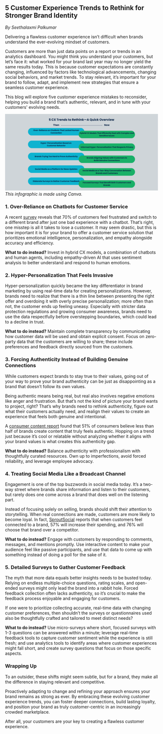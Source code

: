 ## 5 Customer Experience Trends to Rethink for Stronger Brand Identity
_By Seethalaxmi Palkumar_

Delivering a flawless customer experience isn’t difficult when brands understand the ever-evolving mindset of customers.

Customers are more than just data points on a report or trends in an analytics dashboard. You might think you understand your customers, but let’s face it: what worked for your brand last year may no longer yield the same results today. This is because customer expectations are constantly changing, influenced by factors like technological advancements, changing social behaviors, and market trends. To stay relevant, it’s important for your brand to follow, adapt, and implement new strategies that ensure a seamless customer experience. 

This blog will explore five customer experience mistakes to reconsider, helping you build a brand that’s authentic, relevant, and in tune with your customers' evolving needs.

![CX Trends Overview](https://github.com/docsbysea/tech-writing-portfolio/blob/86f7b07211ac78667da3ba4c045c53f57dd147d0/blog/UX%20Trends%20Then%20vs%20Now.png)
*This infographic is made using Canva.*

### 1. Over-Reliance on Chatbots for Customer Service
A recent [survey](https://www.businesswire.com/news/home/20240905660730/en/One-Bad-AI-Experience-Could-Drive-Customers-Away-Acquire-BPO-Study-Warns) reveals that 70% of customers feel frustrated and switch to a different brand after just one bad experience with a chatbot. That’s right, one misstep is all it takes to lose a customer. It may seem drastic, but this is how important it is for your brand to offer a customer service solution that prioritizes emotional intelligence, personalization, and empathy alongside accuracy and efficiency.

**What to do instead?** Invest in hybrid CX models, a combination of chatbots and human agents, including empathy-driven AI that uses sentiment analysis to better understand and respond to human emotions.

### 2. Hyper-Personalization That Feels Invasive
Hyper-personalization quickly became the key differentiator in brand marketing by using real-time data for creating personalizations. However, brands need to realize that there is a thin line between presenting the right offer and overdoing it with overly precise personalization; more often than not, the customer ends up feeling uneasy. Especially with stricter data protection regulations and growing consumer awareness, brands need to use the data respectfully before overstepping boundaries, which could lead to a decline in trust.

**What to do instead?** Maintain complete transparency by communicating how customer data will be used and obtain explicit consent. Focus on zero-party data that the customers are willing to share; these include preferences and feedback directly sourced from the customers.

### 3. Forcing Authenticity Instead of Building Genuine Connections

While customers expect brands to stay true to their values, going out of your way to prove your brand authenticity can be just as disappointing as a brand that doesn’t follow its own values.

Being authentic means being real, but real also involves negative emotions like anger and frustration. But that’s not the kind of picture your brand wants to project, right? That’s why brands need to rethink authenticity, figure out what their customers actually need, and realign their values to create an experience that feels both genuine and intentional. 

A [consumer content report](https://www.nosto.com/wp-content/uploads/2019/02/Data-Report-2019-FINAL-FINAL.pdf) found that 51% of consumers believe less than half of brands create content that truly feels authentic. Hopping on a trend just because it’s cool or relatable without analyzing whether it aligns with your brand values is what creates this authenticity gap.

**What to do instead?** Balance authenticity with professionalism with thoughtfully curated resources. Own up to imperfections, avoid forced reliability, and leverage employee advocacy.

### 4. Treating Social Media Like a Broadcast Channel

Engagement is one of the top buzzwords in social media today. It’s a two-way street where brands share information and listen to their customers, but rarely does one come across a brand that does well on the listening part.

Instead of focusing solely on selling, brands should shift their attention to storytelling. When real connections are made, customers are more likely to become loyal. In fact, [SproutSocial](https://sproutsocial.com/insights/data/social-media-connection/) reports that when customers feel connected to a brand, 57% will increase their spending, and 76% will choose that brand over a competitor.

**What to do instead?** Engage with customers by responding to comments, messages, and mentions promptly. Use interactive content to make your audience feel like passive participants, and use that data to come up with something instead of doing a poll for the sake of it.

### 5. Detailed Surveys to Gather Customer Feedback

The myth that more data equals better insights needs to be busted today. Relying on endless multiple-choice questions, rating scales, and open-ended surveys might only lead the brand into a rabbit hole. Forced feedback collection often lacks authenticity, so it’s crucial to make the feedback process enjoyable and engaging for customers. 

If one were to prioritize collecting accurate, real-time data with changing customer preferences, then shouldn’t the surveys or questionnaires used also be thoughtfully crafted and tailored to meet distinct needs? 

**What to do instead?** Use micro-surveys where short, focused surveys with 1-3 questions can be answered within a minute; leverage real-time feedback tools to capture customer sentiment while the experience is still fresh; and use analytics tools to identify areas where customer experiences might fall short, and create survey questions that focus on those specific aspects.

### Wrapping Up

To an outsider, these shifts might seem subtle, but for a brand, they make all the difference in staying relevant and competitive. 

Proactively adapting to change and refining your approach ensures your brand remains as strong as ever. By embracing these evolving customer experience trends, you can foster deeper connections, build lasting loyalty, and position your brand as truly customer-centric in an increasingly crowded marketplace.

After all, your customers are your key to creating a flawless customer experience.
